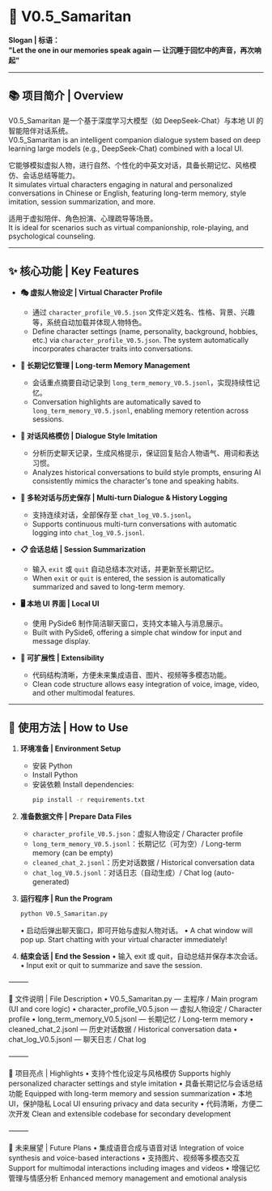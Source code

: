 # 🌟 V0.5_Samaritan  
**Slogan | 标语：**  
**"Let the one in our memories speak again — 让沉睡于回忆中的声音，再次响起"**

---

## 📚 项目简介 | Overview  

V0.5_Samaritan 是一个基于深度学习大模型（如 DeepSeek-Chat）与本地 UI 的智能陪伴对话系统。  
V0.5_Samaritan is an intelligent companion dialogue system based on deep learning large models (e.g., DeepSeek-Chat) combined with a local UI.

它能够模拟虚拟人物，进行自然、个性化的中英文对话，具备长期记忆、风格模仿、会话总结等能力。  
It simulates virtual characters engaging in natural and personalized conversations in Chinese or English, featuring long-term memory, style imitation, session summarization, and more.

适用于虚拟陪伴、角色扮演、心理疏导等场景。  
It is ideal for scenarios such as virtual companionship, role-playing, and psychological counseling.

---

## ✨ 核心功能 | Key Features  

- **🎭 虚拟人物设定 | Virtual Character Profile**  
  - 通过 `character_profile_V0.5.json` 文件定义姓名、性格、背景、兴趣等，系统自动加载并体现人物特色。
  - Define character settings (name, personality, background, hobbies, etc.) via `character_profile_V0.5.json`. The system automatically incorporates character traits into conversations.

- **🧠 长期记忆管理 | Long-term Memory Management**  
  - 会话重点摘要自动记录到 `long_term_memory_V0.5.jsonl`，实现持续性记忆。
  - Conversation highlights are automatically saved to `long_term_memory_V0.5.jsonl`, enabling memory retention across sessions.

- **🎨 对话风格模仿 | Dialogue Style Imitation**  
  - 分析历史聊天记录，生成风格提示，保证回复贴合人物语气、用词和表达习惯。
  - Analyzes historical conversations to build style prompts, ensuring AI consistently mimics the character's tone and speaking habits.

- **📝 多轮对话与历史保存 | Multi-turn Dialogue & History Logging**  
  - 支持连续对话，全部保存至 `chat_log_V0.5.jsonl`。
  - Supports continuous multi-turn conversations with automatic logging into `chat_log_V0.5.jsonl`.

- **📋 会话总结 | Session Summarization**  
  - 输入 `exit` 或 `quit` 自动总结本次对话，并更新至长期记忆。
  - When `exit` or `quit` is entered, the session is automatically summarized and saved to long-term memory.

- **🖥️ 本地 UI 界面 | Local UI**  
  - 使用 PySide6 制作简洁聊天窗口，支持文本输入与消息展示。
  - Built with PySide6, offering a simple chat window for input and message display.

- **🔧 可扩展性 | Extensibility**  
  - 代码结构清晰，方便未来集成语音、图片、视频等多模态功能。
  - Clean code structure allows easy integration of voice, image, video, and other multimodal features.

---

## 🚀 使用方法 | How to Use  

1. **环境准备 | Environment Setup**
   - 安装 Python  
   - Install Python
   - 安装依赖 Install dependencies:
     ```bash
     pip install -r requirements.txt
     ```

2. **准备数据文件 | Prepare Data Files**
   - `character_profile_V0.5.json`：虚拟人物设定 / Character profile
   - `long_term_memory_V0.5.jsonl`：长期记忆（可为空）/ Long-term memory (can be empty)
   - `cleaned_chat_2.jsonl`：历史对话数据 / Historical conversation data
   - `chat_log_V0.5.jsonl`：对话日志（自动生成）/ Chat log (auto-generated)

3. **运行程序 | Run the Program**
   ```bash
   python V0.5_Samaritan.py
   ```
	•	启动后弹出聊天窗口，即可开始与虚拟人物对话。
	•	A chat window will pop up. Start chatting with your virtual character immediately!

4. **结束会话 | End the Session**
	•	输入 exit 或 quit，自动总结并保存本次会话。
	•	Input exit or quit to summarize and save the session.

⸻

📂 文件说明 | File Description
	•	V0.5_Samaritan.py — 主程序 / Main program (UI and core logic)
	•	character_profile_V0.5.json — 虚拟人物设定 / Character profile
	•	long_term_memory_V0.5.jsonl — 长期记忆 / Long-term memory
	•	cleaned_chat_2.jsonl — 历史对话数据 / Historical conversation data
	•	chat_log_V0.5.jsonl — 聊天日志 / Chat log

⸻

🌈 项目亮点 | Highlights
	•	支持个性化设定与风格模仿
Supports highly personalized character settings and style imitation
	•	具备长期记忆与会话总结功能
Equipped with long-term memory and session summarization
	•	本地 UI，保护隐私
Local UI ensuring privacy and data security
	•	代码清晰，方便二次开发
Clean and extensible codebase for secondary development

⸻

🔮 未来展望 | Future Plans
	•	集成语音合成与语音对话
Integration of voice synthesis and voice-based interactions
	•	支持图片、视频等多模态交互
Support for multimodal interactions including images and videos
	•	增强记忆管理与情感分析
Enhanced memory management and emotional analysis
